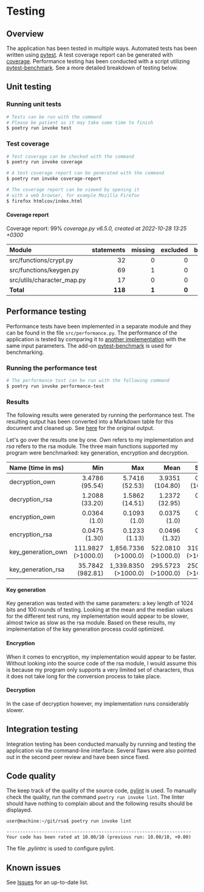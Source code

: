 # Testing

## Overview

The application has been tested in multiple ways. Automated tests has been written using [pytest](https://docs.pytest.org/en/7.1.x). A test coverage report can be generated with [coverage](https://coverage.readthedocs.io/en/6.5.0/). Performance testing has been conducted with a script utilizing [pytest-benchmark](https://github.com/ionelmc/pytest-benchmark). See a more detailed breakdown of testing below.

## Unit testing

### Running unit tests

```bash
# Tests can be run with the command
# Please be patient as it may take some time to finish
$ poetry run invoke test
```

### Test coverage

```bash
# Test coverage can be checked with the command
$ poetry run invoke coverage

# A test coverage report can be generated with the command
$ poetry run invoke coverage-report

# The coverage report can be viewed by opening it
# with a web browser, for example Mozilla Firefox
$ firefox htmlcov/index.html
```

#### Coverage report

Coverage report: 99%
*coverage.py v6.5.0, created at 2022-10-28 13:25 +0300*

| Module 	                 | statements |	missing | excluded | branches | partial | coverage |
| :------------------------- | ---------: | ------: | -------: | -------: | ------: | -------: |
| src/functions/crypt.py 	 |         32 |       0 |        0 |        8 |       0 |     100% |
| src/functions/keygen.py 	 |         69 |       1 |        0 |       16 |       1 |      98% |
| src/utils/character_map.py | 	       17 |       0 |        0 |        8 |       0 |     100% |
| **Total**                  |    **118** |   **1** |    **0** |   **32** |   **1** |  **99%** |

## Performance testing

Performance tests have been implemented in a separate module and they can be found in the file `src/performance.py`. The performance of the application is tested by comparing it to [another implementation](https://github.com/sybrenstuvel/python-rsa) with the same input parameters. The add-on [pytest-benchmark](https://pytest-benchmark.readthedocs.io/en/stable/index.html) is used for benchmarking.

### Running the performance test

```bash
# The performance test can be run with the following command
$ poetry run invoke performance-test
```

### Results

The following results were generated by running the performance test. The resulting output has been converted into a Markdown table for this document and cleaned up. See [here](misc/results.txt) for the original output.

Let's go over the results one by one. *Own* refers to my implementation and *rsa* refers to the rsa module. The three main functions supported my program were benchmarked: key generation, encryption and decryption.

| Name (time in ms)  |                  Min |                  Max |               Mean |             StdDev |             Median |                IQR | Outliers |    Rounds |
| :----------------- | -------------------: | -------------------: | -----------------: | -----------------: | -----------------: | -----------------: | -------: | --------: |
| decryption_own     |     3.4786 (95.54)   |     5.7416 (52.53)   |   3.9351 (104.80)  |   0.7447 (165.39)  |   3.5542 (96.86)   |   0.1720 (>1000.0) |    61;61 |       283 |
| decryption_rsa     |     1.2088 (33.20)   |     1.5862 (14.51)   |   1.2372 (32.95)   |   0.0390 (8.66)    |   1.2210 (33.27)   |   0.0360 (262.42)  |    52;24 |       597 |
| encryption_own     |     0.0364 (1.0)     |     0.1093 (1.0)     |   0.0375 (1.0)     |   0.0045 (1.0)     |   0.0367 (1.0)     |   0.0001 (1.0)     | 692;2121 |     19494 |
| encryption_rsa     |     0.0475 (1.30)    |     0.1233 (1.13)    |   0.0496 (1.32)    |   0.0059 (1.31)    |   0.0484 (1.32)    |   0.0004 (2.71)    | 649;1052 |     14928 |
| key_generation_own |   111.9827 (>1000.0) | 1,856.7336 (>1000.0) | 522.0810 (>1000.0) | 319.4778 (>1000.0) | 461.7929 (>1000.0) | 367.8679 (>1000.0) |     22;4 |       100 |
| key_generation_rsa |    35.7842 (982.81)  | 1,339.8350 (>1000.0) | 295.5723 (>1000.0) | 250.4264 (>1000.0) | 239.3908 (>1000.0) | 264.4683 (>1000.0) |     16;5 |       100 |

#### Key generation

Key generation was tested with the same parameters: a key length of 1024 bits and 100 rounds of testing. Looking at the mean and the median values for the different test runs, my implementation would appear to be slower, almost twice as slow as the rsa module. Based on these results, my implementation of the key generation process could optimized.

#### Encryption

When it comes to encryption, my implementation would appear to be faster. Without looking into the source code of the rsa module, I would assume this is because my program only supports a very limited set of characters, thus it does not take long for the conversion process to take place.

#### Decryption

In the case of decryption however, my implementation runs considerably slower.

## Integration testing

Integration testing has been conducted manually by running and testing the application via the command-line interface. Several flaws were also pointed out in the second peer review and have been since fixed.

## Code quality

The keep track of the quality of the source code, [pylint](https://pypi.org/project/pylint/) is used. To manually check the quality, run the command `poetry run invoke lint`. The linter should have nothing to complain about and the following results should be displayed.

```
user@machine:~/git/rsa$ poetry run invoke lint

--------------------------------------------------------------------
Your code has been rated at 10.00/10 (previous run: 10.00/10, +0.00)
```

The file *.pylintrc* is used to configure pylint.

## Known issues

See [Issues](https://github.com/rikurauhala/rsa/issues) for an up-to-date list.
